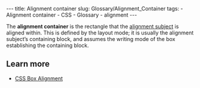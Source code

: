--- title: Alignment container slug: Glossary/Alignment_Container tags: - Alignment container - CSS - Glossary - alignment ---

The **alignment container** is the rectangle that the [alignment subject](/en-US/docs/Glossary/Alignment_Subject) is aligned within. This is defined by the layout mode; it is usually the alignment subject’s containing block, and assumes the writing mode of the box establishing the containing block.

## Learn more

- [CSS Box Alignment](/en-US/docs/Web/CSS/CSS_Box_Alignment)
